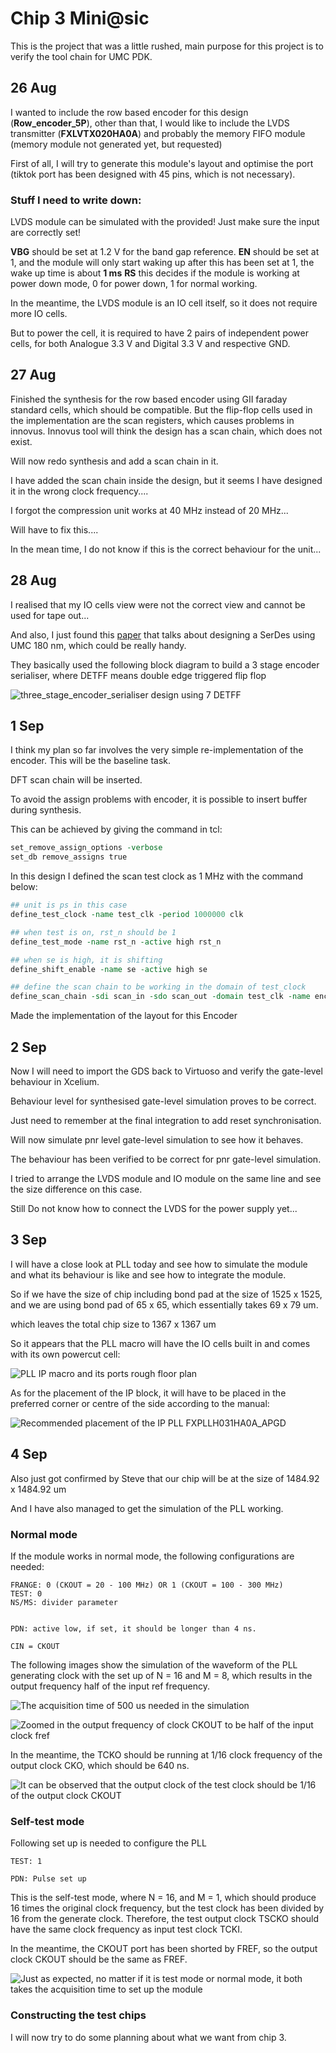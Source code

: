# Chip 3 Mini@sic

This is the project that was a little rushed, main purpose for this project is to verify the tool chain for UMC PDK.

## 26 Aug

I wanted to include the row based encoder for this design (**Row_encoder_5P**), other than that, I would like to include the LVDS transmitter (**FXLVTX020HA0A**) and probably the memory FIFO module (memory module not generated yet, but requested)

First of all, I will try to generate this module's layout and optimise the port (tiktok port has been designed with 45 pins, which is not necessary).

### Stuff I need to write down:

LVDS module can be simulated with the provided! Just make sure the input are correctly set!

**VBG** should be set at 1.2 V for the band gap reference.
**EN** should be set at 1, and the module will only start waking up after this has been set at 1, the wake up time is about **1 ms**
**RS** this decides if the module is working at power down mode, 0 for power down, 1 for normal working.

In the meantime, the LVDS module is an IO cell itself, so it does not require more IO cells. 

But to power the cell, it is required to have 2 pairs of independent power cells, for both Analogue 3.3 V and Digital 3.3 V and respective GND.


## 27 Aug

Finished the synthesis for the row based encoder using GII faraday standard cells, which should be compatible. But the flip-flop cells used in the implementation are the scan registers, which causes problems in innovus. Innovus tool will think the design has a scan chain, which does not exist.

Will now redo synthesis and add a scan chain in it.

I have added the scan chain inside the design, but it seems I have designed it in the wrong clock frequency....

I forgot the compression unit works at 40 MHz instead of 20 MHz...

Will have to fix this....

In the mean time, I do not know if this is the correct behaviour for the unit...

## 28 Aug

I realised that my IO cells view were not the correct view and cannot be used for tape out...

And also, I just found this [paper](https://www.scirp.org/journal/paperinformation?paperid=55133) that talks about designing a SerDes using UMC 180 nm, which could be really handy.

They basically used the following block diagram to build a 3 stage encoder serialiser, where DETFF means double edge triggered flip flop

![three_stage_encoder_serialiser design using 7 DETFF](./img/3_stage_double_edge_trigger_flip_flop_serialiser_design.png)



## 1 Sep

I think my plan so far involves the very simple re-implementation of the encoder. This will be the baseline task.

DFT scan chain will be inserted.

To avoid the assign problems with encoder, it is possible to insert buffer during synthesis.

This can be achieved by giving the command in tcl:

```tcl
set_remove_assign_options -verbose
set_db remove_assigns true
```

 
In this design I defined the scan test clock as 1 MHz with the command below:

```tcl
## unit is ps in this case
define_test_clock -name test_clk -period 1000000 clk

## when test is on, rst_n should be 1
define_test_mode -name rst_n -active high rst_n

## when se is high, it is shifting
define_shift_enable -name se -active high se

## define the scan chain to be working in the domain of test_clock
define_scan_chain -sdi scan_in -sdo scan_out -domain test_clk -name encoder_chain
```

Made the implementation of the layout for this Encoder


## 2 Sep

Now I will need to import the GDS back to Virtuoso and verify the gate-level behaviour in Xcelium.

Behaviour level for synthesised gate-level simulation proves to be correct. 

Just need to remember at the final integration to add reset synchronisation.

Will now simulate pnr level gate-level simulation to see how it behaves.

The behaviour has been verified to be correct for pnr gate-level simulation.

I tried to arrange the LVDS module and IO module on the same line and see the size difference on this case.

Still Do not know how to connect the LVDS for the power supply yet...



## 3 Sep

I will have a close look at PLL today and see how to simulate the module and what its behaviour is like and see how to integrate the module.



So if we have the size of chip including bond pad at the size of 1525 x 1525, and we are using bond pad of 65 x 65, which essentially takes 69 x 79 um.

which leaves the total chip size to 1367 x 1367 um


So it appears that the PLL macro will have the IO cells built in and comes with its own powercut cell:

![PLL IP macro and its ports rough floor plan](./img/Very_rough_floorplan_or_the_port_FXPLLH031_APGD_with_its_own_IO_cells_embedded.png)


As for the placement of the IP block, it will have to be placed in the preferred corner or centre of the side according to the manual:

![Recommended placement of the IP PLL FXPLLH031HA0A_APGD](./img/Recommended_PLL_placement_given_that_its_IO_cells_are_embedded_either_on_corner_or_centre.png)


## 4 Sep

Also just got confirmed by Steve that our chip will be at the size of 1484.92 x 1484.92 um

And I have also managed to get the simulation of the PLL working.


### Normal mode


If the module works in normal mode, the following configurations are needed:

```text
FRANGE: 0 (CKOUT = 20 - 100 MHz) OR 1 (CKOUT = 100 - 300 MHz)
TEST: 0
NS/MS: divider parameter


PDN: active low, if set, it should be longer than 4 ns. 

CIN = CKOUT
```



The following images show the simulation of the waveform of the PLL generating clock with the set up of N = 16 and M = 8, which results in the output frequency half of the input ref frequency.

![The acquisition time of 500 us needed in the simulation](./img/NORMAL_mode_of_FXPLLH031HA0A_APGD_with_500us_acquisition_time_of_the_module_before_clock_can_be_generated.png)

![Zoomed in the output frequency of clock CKOUT to be half of the input clock fref](./img/NORMAL_mode_FXPLLH031HA0A_APGD_successfully_produce_half_of_the_original_input_clock_frequency.png)

In the meantime, the TCKO should be running at 1/16 clock frequency of the output clock CKO, which should be 640 ns.

![It can be observed that the output clock of the test clock should be 1/16 of the output clock CKOUT](./img/NORMAL_MODE_where_TCKO_should_be_1_16_of_the_output_clock_CKOUT.png)


### Self-test mode

Following set up is needed to configure the PLL

```text
TEST: 1

PDN: Pulse set up
```



This is the self-test mode, where N = 16, and M = 1, which should produce 16 times the original clock frequency, but the test clock has been divided by 16 from the generate clock. Therefore, the test output clock TSCKO should have the same clock frequency as input test clock TCKI.

In the meantime, the CKOUT port has been shorted by FREF, so the output clock CKOUT should be the same as FREF.

![Just as expected, no matter if it is test mode or normal mode, it both takes the acquisition time to set up the module](./img/TEST_mode_of_FXPLLH031HA0A_APGD_successfully_giving_the_same_clock_frequency_of_the_test_input_clock_TCKI_after_acquisition_time.png)


### Constructing the test chips

I will now try to do some planning about what we want from chip 3.

